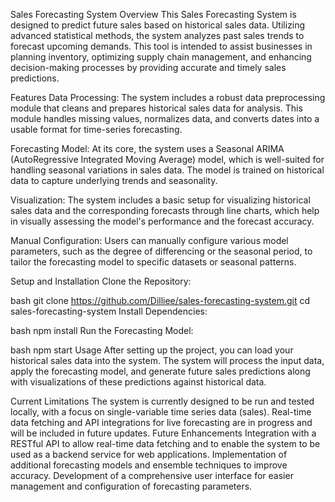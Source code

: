 Sales Forecasting System
Overview
This Sales Forecasting System is designed to predict future sales based on historical sales data. Utilizing advanced statistical methods, the system analyzes past sales trends to forecast upcoming demands. This tool is intended to assist businesses in planning inventory, optimizing supply chain management, and enhancing decision-making processes by providing accurate and timely sales predictions.

Features
Data Processing: The system includes a robust data preprocessing module that cleans and prepares historical sales data for analysis. This module handles missing values, normalizes data, and converts dates into a usable format for time-series forecasting.

Forecasting Model: At its core, the system uses a Seasonal ARIMA (AutoRegressive Integrated Moving Average) model, which is well-suited for handling seasonal variations in sales data. The model is trained on historical data to capture underlying trends and seasonality.

Visualization: The system includes a basic setup for visualizing historical sales data and the corresponding forecasts through line charts, which help in visually assessing the model's performance and the forecast accuracy.

Manual Configuration: Users can manually configure various model parameters, such as the degree of differencing or the seasonal period, to tailor the forecasting model to specific datasets or seasonal patterns.

Setup and Installation
Clone the Repository:

bash
git clone https://github.com/Dilliee/sales-forecasting-system.git
cd sales-forecasting-system
Install Dependencies:

bash
npm install
Run the Forecasting Model:

bash
npm start
Usage
After setting up the project, you can load your historical sales data into the system. The system will process the input data, apply the forecasting model, and generate future sales predictions along with visualizations of these predictions against historical data.

Current Limitations
The system is currently designed to be run and tested locally, with a focus on single-variable time series data (sales).
Real-time data fetching and API integrations for live forecasting are in progress and will be included in future updates.
Future Enhancements
Integration with a RESTful API to allow real-time data fetching and to enable the system to be used as a backend service for web applications.
Implementation of additional forecasting models and ensemble techniques to improve accuracy.
Development of a comprehensive user interface for easier management and configuration of forecasting parameters.
